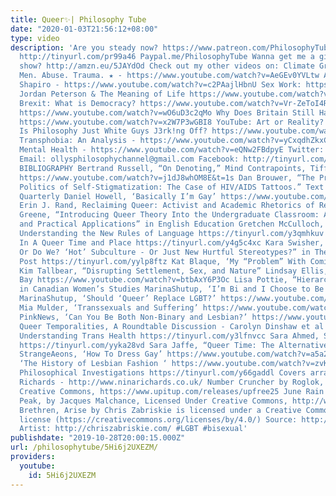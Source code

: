 ```yaml
---
title: Queer✨| Philosophy Tube
date: "2020-01-03T21:56:12+08:00"
type: video
description: 'Are you steady now? https://www.patreon.com/PhilosophyTube Subscribe!
  http://tinyurl.com/pr99a46 Paypal.me/PhilosophyTube Wanna get me a gift for the
  show? http://amzn.eu/5JAYdOd Check out my other videos on: Climate Grief - https://www.youtube.com/watch?v=CqCx9xU_-Fw
  Men. Abuse. Trauma. ★ - https://www.youtube.com/watch?v=AeGEv0YVLtw Abortion & Ben
  Shapiro - https://www.youtube.com/watch?v=c2PAajlHbnU Sex Work: https://www.youtube.com/watch?v=1DZfUzxZ2VU
  Jordan Peterson & The Meaning of Life https://www.youtube.com/watch?v=SEMB1Ky2n1E&
  Brexit: What is Democracy? https://www.youtube.com/watch?v=Vr-ZeToI4R8 Steve Bannon:
  https://www.youtube.com/watch?v=wO6uD3c2qMo Why Does Britain Still Have A Queen?
  https://www.youtube.com/watch?v=x2W7P3wGBI8 YouTube: Art or Reality? https://www.youtube.com/watch?v=kVav1ri65Ws
  Is Philosophy Just White Guys J3rk!ng Off? https://www.youtube.com/watch?v=weiz9wbIcGQ
  Transphobia: An Analysis - https://www.youtube.com/watch?v=yCxqdhZkxCo Suicide and
  Mental Health - https://www.youtube.com/watch?v=eQNw2FBdpyE Twitter: @PhilosophyTube
  Email: ollysphilosophychannel@gmail.com Facebook: http://tinyurl.com/jgjek5w realphilosophytube.tumblr.com
  BIBLIOGRAPHY Bertrand Russell, “On Denoting,” Mind Contrapoints, Tiffany Tumbles
  https://www.youtube.com/watch?v=j1dJ8whOM8E&t=1s Dan Brouwer, “The Precarious Visibility
  Politics of Self-Stigmatization: The Case of HIV/AIDS Tattoos.” Text and Performance
  Quarterly Daniel Howell, ‘Basically I’m Gay’ https://www.youtube.com/watch?v=lrwMja_VoM0&t=1s
  Erin J. Rand, Reclaiming Queer: Activist and Academic Rhetorics of Resistance Frederick
  Greene, “Introducing Queer Theory Into the Undergraduate Classroom: Abstractions
  and Practical Applications” in English Education Gretchen McCulloch, Because Internet:
  Understanding the New Rules of Language https://tinyurl.com/y3qmhkuv Jack Halberstam,
  In A Queer Time and Place https://tinyurl.com/y4g5c4xc Kara Swisher, “We Love Lesbians!
  Or Do We? ‘Hot’ Subculture - Or Just New Hurtful Stereotypes?” in The Washington
  Post https://tinyurl.com/yylp8ftz Kat Blaque, ‘My “Problem” With Coming Out’ https://www.youtube.com/watch?v=MOYAPidGap0
  Kim Tallbear, “Disrupting Settlement, Sex, and Nature” Lindsay Ellis, Queering Michael
  Bay https://www.youtube.com/watch?v=btbAxY6P3Oc Lisa Pottie, “Hierarchies of Otherness”
  in Canadian Women’s Studies MarinaShutup, ‘I’m Bi and I Choose to Be Queer’ https://www.youtube.com/watch?v=_xJVEOYIwps
  MarinaShutup, ‘Should ‘Queer’ Replace LGBT?’ https://www.youtube.com/watch?v=GXX4edBEG1E
  Mia Mulder, ‘Transsexuals and Suffering’ https://www.youtube.com/watch?v=5CW9GCN0X_w&
  PinkNews, ‘Can You Be Both Non-Binary and Lesbian?’ https://www.youtube.com/watch?v=gTmHL_2TV90
  Queer Temporalities, A Roundtable Discussion - Carolyn Dinshaw et al Ruth Pearce,
  Understanding Trans Health https://tinyurl.com/y3lfnvcc Sara Ahmed, Strange Encounters
  https://tinyurl.com/yyka28vd Sara Jaffe, “Queer Time: The Alternative to “Adulting””
  StrangeAeons, ‘How To Dress Gay’ https://www.youtube.com/watch?v=a5a28rXkGV0 StrangeAeons,
  ‘The History of Lesbian Fashion ‘ https://www.youtube.com/watch?v=zvKCMyLvt1E Wittgenstein,
  Philosophical Investigations https://tinyurl.com/y66gaddl Covers arranged by Nina
  Richards - http://www.ninarichards.co.uk/ Number Cruncher by Roglok, Licensed Under
  Creative Commons, https://www.upitup.com/releases/upfree25 June Rain and Midsummer
  Peak, by Jacques Malchance, Licensed Under Creative Commons, http://www.upitup.com/releases/upfree22
  Brethren, Arise by Chris Zabriskie is licensed under a Creative Commons Attribution
  license (https://creativecommons.org/licenses/by/4.0/) Source: http://chriszabriskie.com/darkglow/
  Artist: http://chriszabriskie.com/ #LGBT #bisexual'
publishdate: "2019-10-28T20:00:15.000Z"
url: /philosophytube/5Hi6j2UXEZM/
providers:
  youtube:
    id: 5Hi6j2UXEZM
---
```

